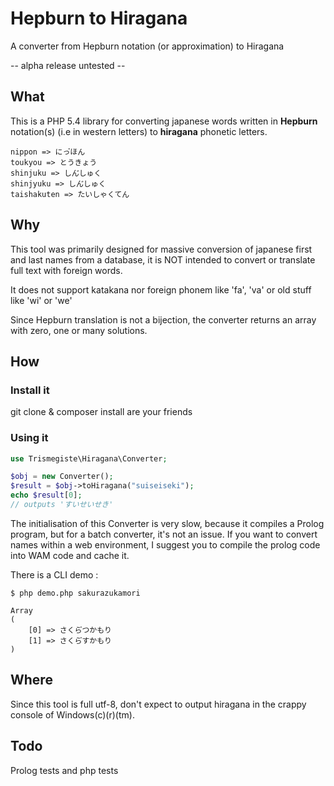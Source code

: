 # Hepburn to Hiragana

A converter from Hepburn notation (or approximation) to Hiragana

-- alpha release untested --

## What

This is a PHP 5.4 library for converting japanese words written in **Hepburn** notation(s) 
(i.e in western letters) to **hiragana** phonetic letters.

```
nippon => にっ゚ほん
toukyou => とうきょう
shinjuku => しん゙しゅく
shinjyuku => しん゙しゅく
taishakuten => たいしゃくてん
```

## Why

This tool was primarily designed for massive conversion of japanese first and last names from
a database, it is NOT intended to convert or translate full text with foreign words.

It does not support katakana nor foreign phonem like 'fa', 'va' or old stuff
like 'wi' or 'we'

Since Hepburn translation is not a bijection, the converter returns an array 
with zero, one or many solutions. 

## How

### Install it

git clone & composer install are your friends

### Using it

```php
use Trismegiste\Hiragana\Converter;

$obj = new Converter();
$result = $obj->toHiragana("suiseiseki");
echo $result[0];
// outputs 'すいせいせき'
```

The initialisation of this Converter is very slow, because it compiles a Prolog
program, but for a batch converter, it's not an issue. If you want to convert
names within a web environment, I suggest you to compile the prolog code into WAM
code and cache it.

There is a CLI demo :
```
$ php demo.php sakurazukamori

Array
(
    [0] => さくら゙つかもり
    [1] => さくら゙すかもり
)
```

## Where

Since this tool is full utf-8, don't expect to output hiragana in the crappy
console of Windows(c)(r)(tm).

## Todo

Prolog tests and php tests